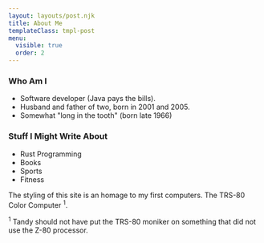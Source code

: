 ```yaml
---
layout: layouts/post.njk
title: About Me
templateClass: tmpl-post
menu:
  visible: true
  order: 2
---
```


### Who Am I
 - Software developer (Java pays the bills).
 - Husband and father of two, born in 2001 and 2005. 
 - Somewhat "long in the tooth" (born late 1966)
 
### Stuff I Might Write About

- Rust Programming
- Books
- Sports
- Fitness 


The styling of this site is an homage to my first computers. The TRS-80 Color Computer <sup>1</sup>. 



<sup>1</sup> Tandy should not have put the TRS-80 moniker on something that did not use the Z-80 processor.


